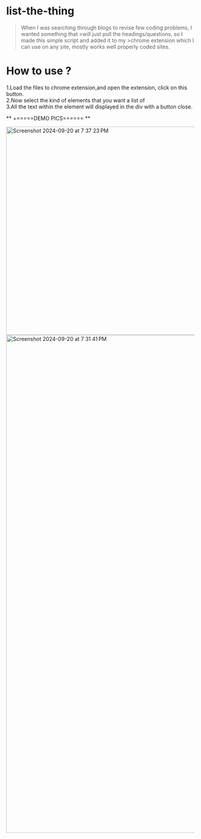 # list-the-thing


>When I was searching through blogs to revise few coding problems, I wanted something that >will just pull the headings/questions, so I made this simple script and added it to my >chrome extension which I can use on any site, mostly works well properly coded sites.


# How to use ?
1.Load the files to chrome extension,and open the extension, click on this button.\
2.Now select the kind of elements that you want a list of\
3.All the text within the element will displayed in the div with a button close.




** ======DEMO PICS====== **

<img width="556" alt="Screenshot 2024-09-20 at 7 37 23 PM" src="https://github.com/user-attachments/assets/e5ea284e-260f-4de4-8acf-6bc2741b229f">

<img width="1329" alt="Screenshot 2024-09-20 at 7 31 41 PM" src="https://github.com/user-attachments/assets/992689ff-d97e-49fa-a13c-337b519ae766">
